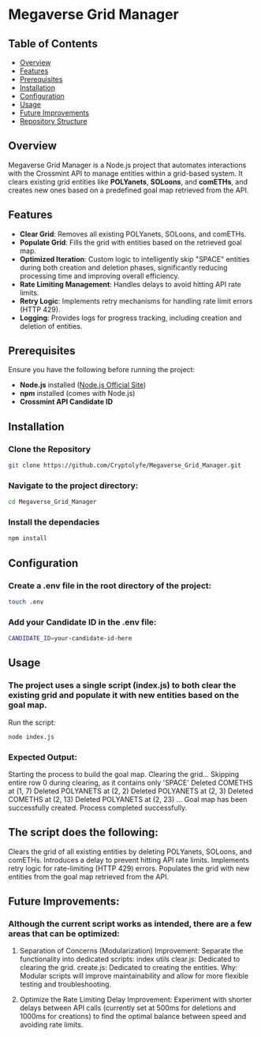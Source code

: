 # Megaverse Grid Manager

## Table of Contents
- [Overview](#overview)
- [Features](#features)
- [Prerequisites](#prerequisites)
- [Installation](#installation)
- [Configuration](#configuration)
- [Usage](#usage)
- [Future Improvements](#future-improvements)
- [Repository Structure](#repository-structure)

## Overview
Megaverse Grid Manager is a Node.js project that automates interactions with the Crossmint API to manage entities within a grid-based system. It clears existing grid entities like **POLYanets**, **SOLoons**, and **comETHs**, and creates new ones based on a predefined goal map retrieved from the API.

## Features
- **Clear Grid**: Removes all existing POLYanets, SOLoons, and comETHs.
- **Populate Grid**: Fills the grid with entities based on the retrieved goal map.
- **Optimized Iteration**: Custom logic to intelligently skip "SPACE" entities during both creation and deletion phases, significantly reducing processing time and improving overall efficiency.
- **Rate Limiting Management**: Handles delays to avoid hitting API rate limits.
- **Retry Logic**: Implements retry mechanisms for handling rate limit errors (HTTP 429).
- **Logging**: Provides logs for progress tracking, including creation and deletion of entities.

## Prerequisites
Ensure you have the following before running the project:
- **Node.js** installed ([Node.js Official Site](https://nodejs.org))
- **npm** installed (comes with Node.js)
- **Crossmint API Candidate ID**

## Installation

### Clone the Repository

```bash
git clone https://github.com/Cryptolyfe/Megaverse_Grid_Manager.git
```
### Navigate to the project directory:

```bash
cd Megaverse_Grid_Manager
```
### Install the dependacies

```bash
npm install
```
## Configuration
### Create a .env file in the root directory of the project:

```bash
touch .env
```
### Add your Candidate ID in the .env file:

```bash
CANDIDATE_ID=your-candidate-id-here
```
## Usage
### The project uses a single script (index.js) to both clear the existing grid and populate it with new entities based on the goal map.

Run the script:

```bash
node index.js
```
### Expected Output:
Starting the process to build the goal map.
Clearing the grid...
Skipping entire row 0 during clearing, as it contains only 'SPACE'
Deleted COMETHS at (1, 7)
Deleted POLYANETS at (2, 2)
Deleted POLYANETS at (2, 3)
Deleted COMETHS at (2, 13)
Deleted POLYANETS at (2, 23)
...
Goal map has been successfully created.
Process completed successfully.


## The script does the following:
Clears the grid of all existing entities by deleting POLYanets, SOLoons, and comETHs.
Introduces a delay to prevent hitting API rate limits.
Implements retry logic for rate-limiting (HTTP 429) errors.
Populates the grid with new entities from the goal map retrieved from the API.

## Future Improvements:
### Although the current script works as intended, there are a few areas that can be optimized:

1. Separation of Concerns (Modularization)
Improvement: Separate the functionality into dedicated scripts: 
index
utils
clear.js: Dedicated to clearing the grid.
create.js: Dedicated to creating the entities.
Why: Modular scripts will improve maintainability and allow for more flexible testing and troubleshooting.

2. Optimize the Rate Limiting Delay
Improvement: Experiment with shorter delays between API calls (currently set at 500ms for deletions and 1000ms for creations) to find the optimal balance between speed and avoiding rate limits.


